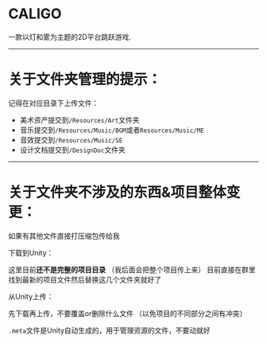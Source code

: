 # CALIGO
一款以灯和雾为主题的2D平台跳跃游戏.

---
# 关于文件夹管理的提示：

记得在对应目录下上传文件：

* 美术资产提交到`/Resources/Art`文件夹
* 音乐提交到`/Resources/Music/BGM`或者`Resources/Music/ME`
* 音效提交到`/Resources/Music/SE`
* 设计文档提交到`/DesignDoc`文件夹

---
# 关于文件夹不涉及的东西&项目整体变更：
如果有其他文件直接打压缩包传给我


下载到Unity：

这里目前**还不是完整的项目目录**
（我后面会把整个项目传上来）
目前直接在群里找到最新的项目文件然后替换这几个文件夹就好了


从Unity上传：

先下载再上传，不要覆盖or删除什么文件
（以免项目的不同部分之间有冲突）


`.meta`文件是Unity自动生成的，用于管理资源的文件，不要动就好
